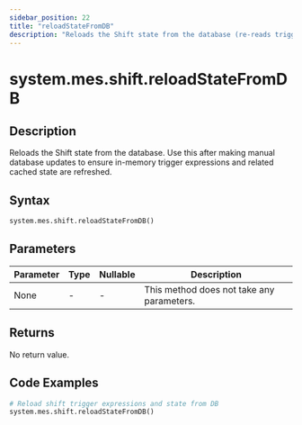 ```yaml
---
sidebar_position: 22
title: "reloadStateFromDB"
description: "Reloads the Shift state from the database (re-reads trigger expressions)."
---
```


# system.mes.shift.reloadStateFromDB

## Description

Reloads the Shift state from the database. Use this after making manual database updates to ensure in-memory
trigger expressions and related cached state are refreshed.

## Syntax

```python
system.mes.shift.reloadStateFromDB()
```

## Parameters

| Parameter | Type | Nullable | Description                               |
|-----------|------|----------|-------------------------------------------|
| None      | -    | -        | This method does not take any parameters. |

## Returns

No return value.

## Code Examples

```python
# Reload shift trigger expressions and state from DB
system.mes.shift.reloadStateFromDB()
```
